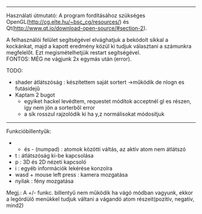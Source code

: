 ------------------------------------------------------------------------------------

Használati útmutató:
  A program fordításához szükséges OpenGL(http://cg.elte.hu/~bsc_cg/resources/)
                                és Qt(http://www.qt.io/download-open-source/#section-2).
         
  A felhasználói felület segítségével elvághatjuk a bekódolt síkkal a kockánkat, majd a
  kapott eredmény közül ki tudjuk választani a számunkra megfelelőt.
  Ezt megismételhetjük restart segítségével.  
  FONTOS: MÉG ne vágjunk 2x egymás után (error).
                                
TODO:
  -  shader átlátszóság : készítettem saját sortert ->működik de nlogn es futásidejű
  -  Kaptam 2 bugot
      - egyiket hackel levédtem, requestet módítok acceptnél gl es részen, így nem jön a sorterből error
      - a sík rosszul rajzolódik ki ha y,z normálisokat módosítjuk
      
-------------------------------------------------------------------------------------

Funkcióbillentyűk:
  - + és - (numpad) : atomok közötti váltás, az aktív atom nem átlátszó
  - t : átlátszóság ki-be kapcsolása
  - p : 3D és 2D nézeti kapcsoló
  - i : egyéb információk lekérése konzolra
  - wasd + mouse left press : kamera mozgatása
  - nyilak : fény mozgatása

Megj.:
  A +/- funkc. billentyű nem működik ha vágó módban vagyunk, 
  ekkor a legördülő menükkel tudjuk váltani a vágandó atom részeit(pozitív, negatív, mind2)
